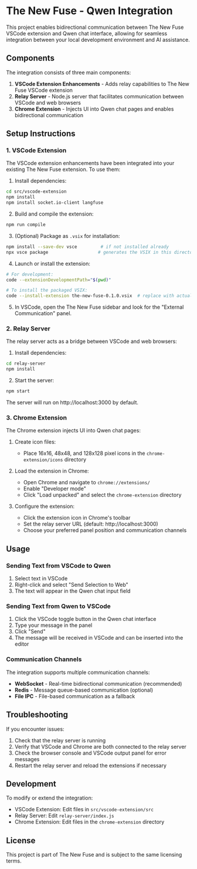 # The New Fuse - Qwen Integration

This project enables bidirectional communication between The New Fuse VSCode extension and Qwen chat interface, allowing for seamless integration between your local development environment and AI assistance.

## Components

The integration consists of three main components:
1. **VSCode Extension Enhancements** - Adds relay capabilities to The New Fuse VSCode extension
2. **Relay Server** - Node.js server that facilitates communication between VSCode and web browsers
3. **Chrome Extension** - Injects UI into Qwen chat pages and enables bidirectional communication

## Setup Instructions

### 1. VSCode Extension
The VSCode extension enhancements have been integrated into your existing The New Fuse extension. To use them:

1. Install dependencies:
```bash
cd src/vscode-extension
npm install
npm install socket.io-client langfuse
```

2. Build and compile the extension:
```bash
npm run compile
```

3. (Optional) Package as `.vsix` for installation:
```bash
npm install --save-dev vsce         # if not installed already
npx vsce package                   # generates the VSIX in this directory
```

4. Launch or install the extension:
```bash
# For development:
code --extensionDevelopmentPath="$(pwd)"

# To install the packaged VSIX:
code --install-extension the-new-fuse-0.1.0.vsix  # replace with actual filename
```

5. In VSCode, open the The New Fuse sidebar and look for the "External Communication" panel.

### 2. Relay Server
The relay server acts as a bridge between VSCode and web browsers:

1. Install dependencies:
```bash
cd relay-server
npm install
```

2. Start the server:
```bash
npm start
```

The server will run on http://localhost:3000 by default.

### 3. Chrome Extension
The Chrome extension injects UI into Qwen chat pages:

1. Create icon files:
   - Place 16x16, 48x48, and 128x128 pixel icons in the `chrome-extension/icons` directory

2. Load the extension in Chrome:
   - Open Chrome and navigate to `chrome://extensions/`
   - Enable "Developer mode"
   - Click "Load unpacked" and select the `chrome-extension` directory

3. Configure the extension:
   - Click the extension icon in Chrome's toolbar
   - Set the relay server URL (default: http://localhost:3000)
   - Choose your preferred panel position and communication channels

## Usage

### Sending Text from VSCode to Qwen

1. Select text in VSCode
2. Right-click and select "Send Selection to Web"
3. The text will appear in the Qwen chat input field

### Sending Text from Qwen to VSCode

1. Click the VSCode toggle button in the Qwen chat interface
2. Type your message in the panel
3. Click "Send"
4. The message will be received in VSCode and can be inserted into the editor

### Communication Channels

The integration supports multiple communication channels:

- **WebSocket** - Real-time bidirectional communication (recommended)
- **Redis** - Message queue-based communication (optional)
- **File IPC** - File-based communication as a fallback

## Troubleshooting

If you encounter issues:

1. Check that the relay server is running
2. Verify that VSCode and Chrome are both connected to the relay server
3. Check the browser console and VSCode output panel for error messages
4. Restart the relay server and reload the extensions if necessary

## Development

To modify or extend the integration:

- VSCode Extension: Edit files in `src/vscode-extension/src`
- Relay Server: Edit `relay-server/index.js`
- Chrome Extension: Edit files in the `chrome-extension` directory

## License

This project is part of The New Fuse and is subject to the same licensing terms.

